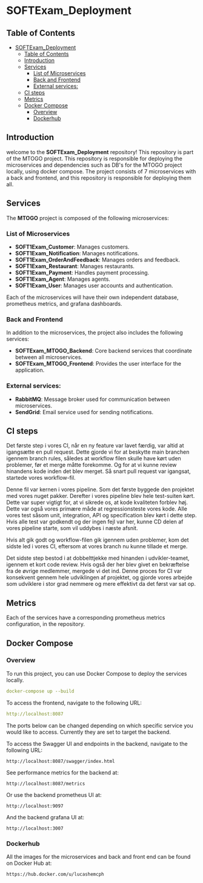# SOFTExam_Deployment


## Table of Contents

- [SOFTExam\_Deployment](#softexam_deployment)
  - [Table of Contents](#table-of-contents)
  - [Introduction](#introduction)
  - [Services](#services)
    - [List of Microservices](#list-of-microservices)
    - [Back and Frontend](#back-and-frontend)
    - [External services:](#external-services)
  - [CI steps](#ci-steps)
  - [Metrics](#metrics)
  - [Docker Compose](#docker-compose)
    - [Overview](#overview)
    - [Dockerhub](#dockerhub)

## Introduction
welcome to the **SOFTExam_Deployment** repository! This repository is part of the MTOGO project. This repository is responsible for deploying the microservices and dependencies such as DB's for the MTOGO project locally, using docker compose. The project consists of 7 microservices with a back and frontend, and this repository is responsible for deploying them all.


## Services

The **MTOGO** project is composed of the following microservices:

### List of Microservices

- **SOFT1Exam_Customer**: Manages customers.
- **SOFT1Exam_Notification**: Manages notifications.
- **SOFT1Exam_OrderAndFeedback**: Manages orders and feedback.
- **SOFT1Exam_Restaurant**: Manages restaurants.
- **SOFT1Exam_Payment**: Handles payment processing.
- **SOFT1Exam_Agent**: Manages agents.
- **SOFT1Exam_User**: Manages user accounts and authentication.

Each of the microservices will have their own independent database, prometheus metrics, and grafana dashboards.

### Back and Frontend

In addition to the microservices, the project also includes the following services:
- **SOFTExam_MTOGO_Backend**: Core backend services that coordinate between all microservices.
- **SOFTExam_MTOGO_Frontend**: Provides the user interface for the application.

### External services:

- **RabbitMQ**: Message broker used for communication between microservices.
- **SendGrid**: Email service used for sending notifications.

## CI steps
Det første step i vores CI, når en ny feature var lavet færdig, var altid at igangsætte en pull request. Dette gjorde vi for at beskytte main branchen igennem branch rules, således at workflow filen skulle have kørt uden problemer, før et merge måtte forekomme. Og for at vi kunne review hinandens kode inden det blev merget.
Så snart pull request var igangsat, startede vores workflow-fil.


Denne fil var kernen i vores pipeline. Som det første byggede den projektet med vores nuget pakker. Derefter i vores pipeline blev hele test-suiten kørt. Dette var super vigtigt for, at vi sikrede os, at kode kvaliteten forblev høj. Dette var også vores primære måde at regressionsteste vores kode. Alle vores test såsom unit, integration, API og specification blev kørt i dette step. Hvis alle test var godkendt og der ingen fejl var her, kunne CD delen af vores pipeline starte, som vil uddybes i næste afsnit.

Hvis alt gik godt og workflow-filen gik igennem uden problemer, kom det sidste led i vores CI, eftersom at vores branch nu kunne tillade et merge.

Det sidste step bestod i at dobbelttjekke med hinanden i udvikler-teamet, igennem et kort code review. Hvis også der her blev givet en bekræftelse fra de øvrige medlemmer, mergede vi det ind. 
Denne proces for CI var konsekvent gennem hele udviklingen af projektet, og gjorde vores arbejde som udviklere i stor grad nemmere og mere effektivt da det først var sat op.


## Metrics
Each of the services have a corresponding prometheus metrics configuration, in the repository.


## Docker Compose

### Overview

To run this project, you can use Docker Compose to deploy the services locally. 

```yaml
docker-compose up --build
```
To access the frontend, navigate to the following URL:
```yaml
http://localhost:8087
```
The ports below can be changed depending on which specific service you would like to access. Currently they are set to target the backend.

To access the Swagger UI and endpoints in the backend, navigate to the following URL:
```
http://localhost:8087/swagger/index.html
```

See performance metrics for the backend at:
```
http://localhost:8087/metrics
```
Or use the backend prometheus UI at:
```
http://localhost:9097
```
And the backend grafana UI at:
```
http://localhost:3007
```

### Dockerhub
All the images for the microservices and back and front end can be found on Docker Hub at:
```
https://hub.docker.com/u/lucashemcph
```







